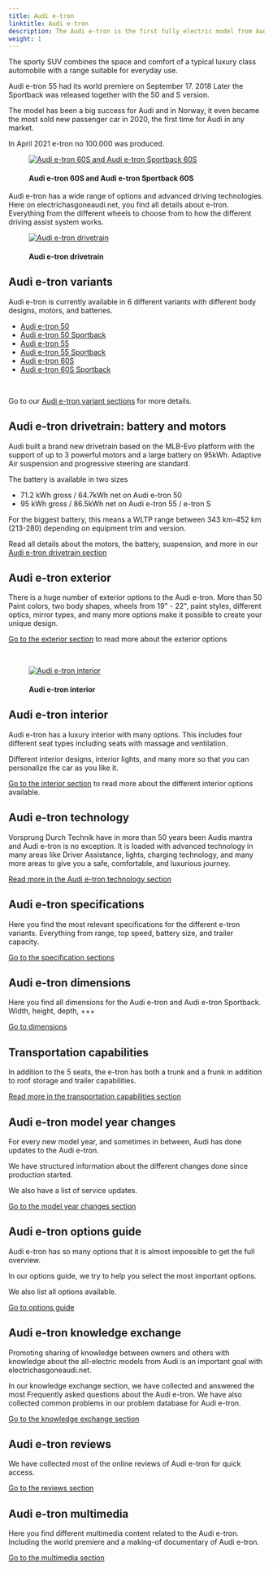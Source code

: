```yaml
---
title: Audi e-tron
linktitle: Audi e-tron
description: The Audi e-tron is the first fully electric model from Audi and comes in several variants with many options for motor, battery, technology, and design. 
weight: 1
---
```

<!-- markdownlint-disable MD033 -->

The sporty SUV combines the space and comfort of a typical luxury class automobile with a range suitable for everyday use.

Audi e-tron 55 had its world premiere on September 17. 2018 Later the Sportback was released together with the 50 and S version.

The model has been a big success for Audi and in Norway, it even became the most sold new passenger car in 2020, the first time for Audi in any market.

In April 2021 e-tron no 100.000 was produced.

<figure>
    <a href="https://media.electrichasgoneaudi.net/multimedia/models/e-tron/variants/variants1.jpg">
        <img src="https://media.electrichasgoneaudi.net/multimedia/models/e-tron/variants/variants1s.jpg" alt="Audi e-tron 60S and Audi e-tron Sportback 60S" title="Audi e-tron 60S and Audi e-tron Sportback 60S">
    </a>
    <figcaption><h4>Audi e-tron 60S and Audi e-tron Sportback 60S</h4></figcaption>
</figure>

Audi e-tron has a wide range of options and advanced driving technologies. Here on electrichasgoneaudi.net, you find all details about e-tron. Everything from the different wheels to choose from to how the different driving assist system works.

<figure>
    <a href="https://media.electrichasgoneaudi.net/multimedia/models/e-tron/drivetrain/drivetrain2.jpg">
        <img src="https://media.electrichasgoneaudi.net/multimedia/models/e-tron/drivetrain/drivetrain2s.jpg" alt="Audi e-tron drivetrain" title="Audi e-tron drivetrain">
    </a>
    <figcaption><h4>Audi e-tron drivetrain</h4></figcaption>
</figure>

## Audi e-tron variants

Audi e-tron is currently available in 6 different variants with different body designs, motors, and batteries.

- [Audi e-tron 50](/models/e-tron/variants/#audi-e-tron-50)
- [Audi e-tron 50 Sportback](/models/e-tron/variants/#audi-e-tron-50-sportback)
- [Audi e-tron 55](/models/e-tron/variants/#audi-e-tron-55)
- [Audi e-tron 55 Sportback](/models/e-tron/variants/#audi-e-tron-55-sportback)
- [Audi e-tron 60S](/models/e-tron/variants/#audi-e-tron-60s)
- [Audi e-tron 60S Sportback](/models/e-tron/variants/#audi-e-tron-60s-sportback)

<br />

Go to our [Audi e-tron variant sections](variants) for more details.

## Audi e-tron drivetrain: battery and motors

Audi built a brand new drivetrain based on the MLB-Evo platform with the support of up to 3 powerful motors and a large battery on 95kWh. Adaptive Air suspension and progressive steering are standard.

The battery is available in two sizes

- 71.2 kWh gross / 64.7kWh net on Audi e-tron 50
- 95 kWh gross / 86.5kWh net on Audi e-tron 55 / e-tron S

For the biggest battery, this means a WLTP range between 343 km-452 km (213-280) depending on equipment trim and version.

Read all details about the motors, the battery, suspension, and more in our [Audi e-tron drivetrain section](drivetrain)

## Audi e-tron exterior

There is a huge number of exterior options to the Audi e-tron. More than 50 Paint colors, two body shapes,  wheels from 19" - 22", paint styles, different optics, mirror types, and many more options make it possible to create your unique design.

[Go to the exterior section](exterior) to read more about the exterior options

<br/>

<figure>
    <a href="https://media.electrichasgoneaudi.net/multimedia/models/e-tron/interior/interior.jpg">
        <img src="https://media.electrichasgoneaudi.net/multimedia/models/e-tron/interior/interiors.jpg"
        alt="Audi e-tron interior" title="Audi e-tron interior">
    </a>
    <figcaption><h4>Audi e-tron interior</h4></figcaption>
</figure>


## Audi e-tron interior

Audi e-tron has a luxury interior with many options. This includes four different seat types including seats with massage and ventilation.

Different interior designs, interior lights, and many more so that you can personalize the car as you like it.

[Go to the interior section](interior) to read more about the different interior options available.

## Audi e-tron technology

Vorsprung Durch Technik have in more than 50 years been Audis mantra and Audi e-tron is no exception. It is loaded with advanced technology in many areas like Driver Assistance, lights, charging technology, and many more areas to give you a safe, comfortable, and luxurious journey.

[Read more in the Audi e-tron technology section](technology)

## Audi e-tron specifications

Here you find the most relevant specifications for the different e-tron variants. Everything from range, top speed, battery size, and trailer capacity.

[Go to the specification sections](specifications)

## Audi e-tron dimensions

Here you find all dimensions for the Audi e-tron and Audi e-tron Sportback. Width, height, depth, +++

[Go to dimensions](dimensions)

## Transportation capabilities

In addition to the 5 seats, the e-tron has both a trunk and a frunk in addition to roof storage and trailer capabilities.

[Read more in the transportation capabilities section](transportation)

## Audi e-tron model year changes

For every new model year, and sometimes in between, Audi has done updates to the Audi e-tron.

We have structured information about the different changes done since production started.

We also have a list of service updates.

[Go to the model year changes section](mychanges)

## Audi e-tron options guide

Audi e-tron has so many options that it is almost impossible to get the full overview.

In our options guide, we try to help you select the most important options.

We also list all options available.

[Go to options guide](optionguide)

## Audi e-tron knowledge exchange

Promoting sharing of knowledge between owners and others with knowledge about the all-electric models from Audi is an important goal with electrichasgoneaudi.net.

In our knowledge exchange section,  we have collected and answered the most Frequently asked questions about the Audi e-tron.
We have also collected common problems in our problem database for Audi e-tron.

[Go to the knowledge exchange section](knowledgeexchange)

## Audi e-tron reviews

We have collected most of the online reviews of Audi e-tron for quick access.

[Go to the reviews section](reviews)

## Audi e-tron multimedia

Here you find different multimedia content related to the Audi e-tron. Including the world premiere and a making-of documentary of Audi e-tron.

[Go to the multimedia section](multimedia)
